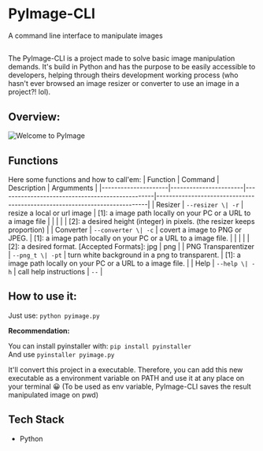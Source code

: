 # PyImage-CLI
A command line interface to manipulate images
## 
The PyImage-CLI is a project made to solve basic image manipulation demands. It's build in Python and has the purpose to be easily accessible to developers, helping through theirs development working process (who hasn't ever browsed an image resizer or converter to use an image in a project?! lol).

## Overview:

![Welcome to PyImage](https://cdn.discordapp.com/attachments/778788148921761822/1103820145656336454/image.png)

## Functions
Here some functions and how to call'em:
| Function            | Command               | Description                                     | Argumments                                                                |
|---------------------|-----------------------|-------------------------------------------------|---------------------------------------------------------------------------|
| Resizer             |  `--resizer \| -r`    |  resize a local or url image                    | [1]: a image path locally on your PC or a URL to a image file             |
|                     |                       |                                                 | [2]: a desired height (integer) in pixels. (the resizer keeps proportion) |
| Converter           |  `--converter \| -c`  |  covert a image to PNG or JPEG.                 | [1]: a image path locally on your PC or a URL to a image file.            |
|                     |                       |                                                 | [2]: a desired format. [Accepted  Formats]: jpg | png                     |
| PNG Transparentizer |  `--png_t \| -pt`     |  turn white background in a png to transparent. | [1]: a image path locally on your PC or a URL to a image file.            |
| Help                |  `--help \| -h`       |  call help instructions                         | `--`                                                                      |

## How to use it:
Just use: `python pyimage.py`

**Recommendation:**

You can install pyinstaller with: `pip install pyinstaller` <br/>
And use `pyinstaller pyimage.py`

It'll convert this project in a executable. Therefore, you can add this new executable as a environment variable on PATH and use it at any place on your terminal 😀 (To be used as env variable, PyImage-CLI saves the result manipulated image on pwd)

## Tech Stack

- Python

